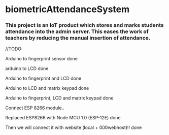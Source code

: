 # biometricAttendanceSystem



### This project is an IoT product which stores and marks students attendance into the admin server. This eases the work of teachers by reducing the manual insertion of attendance.




//TODO: 

Arduino to fingerprint sensor done

arduino to LCD done

Arduino to fingerprint and LCD done

Arduino to LCD and matrix keypad done 

Arduino to fingerprint, LCD and matrix keypad done 

Connect ESP 8266 module.. 

Replaced ESP8266 with Node MCU 1.0 (ESP-12E) done

Then we will connect it with website (local + 000webhost)!! done
